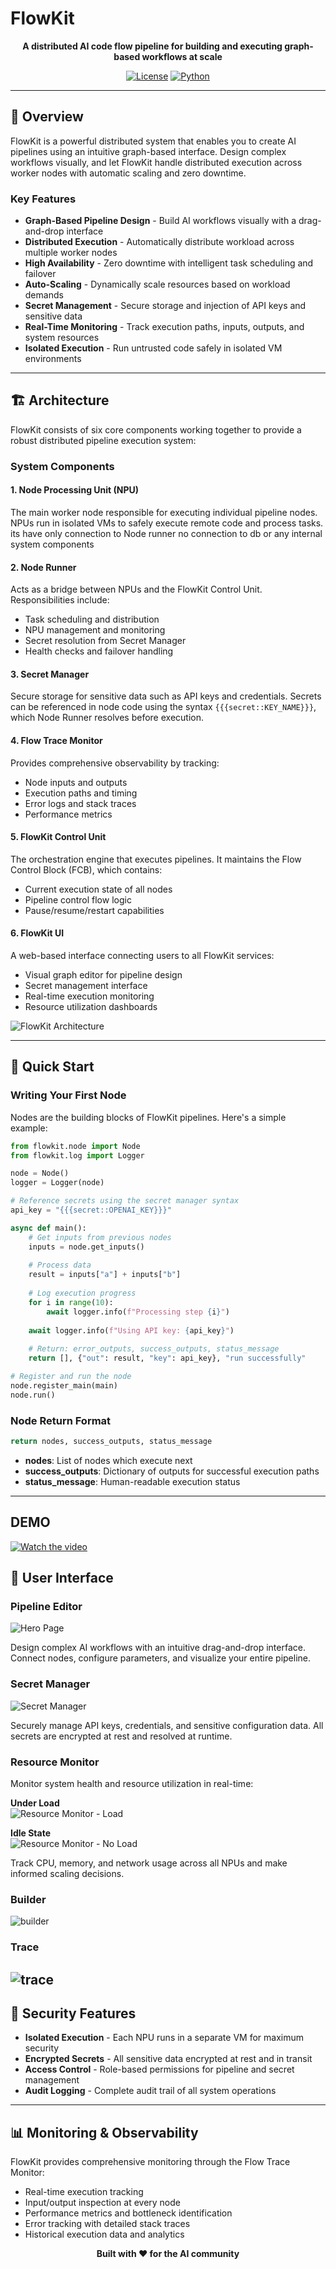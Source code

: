 # FlowKit

<div align="center">

**A distributed AI code flow pipeline for building and executing graph-based workflows at scale**

[![License](https://img.shields.io/badge/license-MIT-blue.svg)]()
[![Python](https://img.shields.io/badge/python-3.8+-blue.svg)]()

</div>

---

## 🚀 Overview

FlowKit is a powerful distributed system that enables you to create AI pipelines using an intuitive graph-based interface. Design complex workflows visually, and let FlowKit handle distributed execution across worker nodes with automatic scaling and zero downtime.

### Key Features

- **Graph-Based Pipeline Design** - Build AI workflows visually with a drag-and-drop interface
- **Distributed Execution** - Automatically distribute workload across multiple worker nodes
- **High Availability** - Zero downtime with intelligent task scheduling and failover
- **Auto-Scaling** - Dynamically scale resources based on workload demands
- **Secret Management** - Secure storage and injection of API keys and sensitive data
- **Real-Time Monitoring** - Track execution paths, inputs, outputs, and system resources
- **Isolated Execution** - Run untrusted code safely in isolated VM environments

---

## 🏗️ Architecture

FlowKit consists of six core components working together to provide a robust distributed pipeline execution system:

### System Components

#### 1. **Node Processing Unit (NPU)**
The main worker node responsible for executing individual pipeline nodes. NPUs run in isolated VMs to safely execute remote code and process tasks. its have only connection to Node runner no connection to db or any internal system components

#### 2. **Node Runner**
Acts as a bridge between NPUs and the FlowKit Control Unit. Responsibilities include:
- Task scheduling and distribution
- NPU management and monitoring
- Secret resolution from Secret Manager
- Health checks and failover handling

#### 3. **Secret Manager**
Secure storage for sensitive data such as API keys and credentials. Secrets can be referenced in node code using the syntax `{{{secret::KEY_NAME}}}`, which Node Runner resolves before execution.

#### 4. **Flow Trace Monitor**
Provides comprehensive observability by tracking:
- Node inputs and outputs
- Execution paths and timing
- Error logs and stack traces
- Performance metrics

#### 5. **FlowKit Control Unit**
The orchestration engine that executes pipelines. It maintains the Flow Control Block (FCB), which contains:
- Current execution state of all nodes
- Pipeline control flow logic
- Pause/resume/restart capabilities

#### 6. **FlowKit UI**
A web-based interface connecting users to all FlowKit services:
- Visual graph editor for pipeline design
- Secret management interface
- Real-time execution monitoring
- Resource utilization dashboards

![FlowKit Architecture](res/arch.png)

---

## 📝 Quick Start

### Writing Your First Node

Nodes are the building blocks of FlowKit pipelines. Here's a simple example:

```python
from flowkit.node import Node
from flowkit.log import Logger

node = Node()
logger = Logger(node)

# Reference secrets using the secret manager syntax
api_key = "{{{secret::OPENAI_KEY}}}"

async def main():
    # Get inputs from previous nodes
    inputs = node.get_inputs()
    
    # Process data
    result = inputs["a"] + inputs["b"]
    
    # Log execution progress
    for i in range(10):
        await logger.info(f"Processing step {i}")
    
    await logger.info(f"Using API key: {api_key}")
    
    # Return: error_outputs, success_outputs, status_message
    return [], {"out": result, "key": api_key}, "run successfully"

# Register and run the node
node.register_main(main)
node.run()
```

### Node Return Format

```python
return nodes, success_outputs, status_message
```

- **nodes**: List of nodes which execute next
- **success_outputs**: Dictionary of outputs for successful execution paths
- **status_message**: Human-readable execution status

---
## DEMO
[![Watch the video](https://img.youtube.com/vi/kM_ATi6F2xA/0.jpg)](https://www.youtube.com/watch?v=kM_ATi6F2xA)

## 🎨 User Interface

### Pipeline Editor
![Hero Page](res/hero.png)

Design complex AI workflows with an intuitive drag-and-drop interface. Connect nodes, configure parameters, and visualize your entire pipeline.

### Secret Manager
![Secret Manager](res/secret_manager.png)

Securely manage API keys, credentials, and sensitive configuration data. All secrets are encrypted at rest and resolved at runtime.

### Resource Monitor
Monitor system health and resource utilization in real-time:

**Under Load**  
![Resource Monitor - Load](res/resource_monitor_load.png)

**Idle State**  
![Resource Monitor - No Load](res/noload.png)

Track CPU, memory, and network usage across all NPUs and make informed scaling decisions.

### Builder
![builder](res/builder.png)

### Trace
![trace](res/trace.png)
---


## 🔐 Security Features

- **Isolated Execution** - Each NPU runs in a separate VM for maximum security
- **Encrypted Secrets** - All sensitive data encrypted at rest and in transit
- **Access Control** - Role-based permissions for pipeline and secret management
- **Audit Logging** - Complete audit trail of all system operations

---

## 📊 Monitoring & Observability

FlowKit provides comprehensive monitoring through the Flow Trace Monitor:

- Real-time execution tracking
- Input/output inspection at every node
- Performance metrics and bottleneck identification
- Error tracking with detailed stack traces
- Historical execution data and analytics



<div align="center">

**Built with ❤️ for the AI community**

</div>